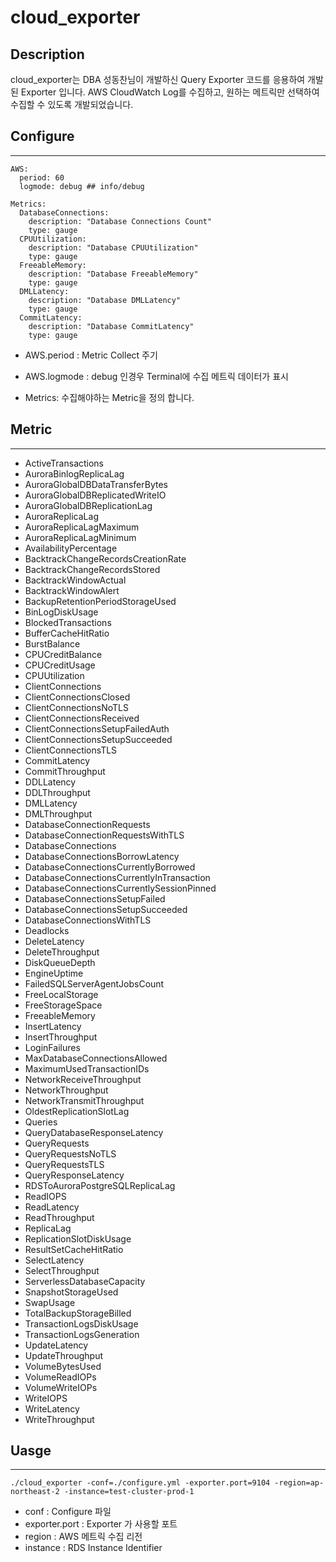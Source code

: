 # cloud_exporter
## Description
cloud_exporter는 DBA 성동찬님이 개발하신 Query Exporter 코드를 응용하여 개발된 Exporter 입니다. AWS CloudWatch Log를 수집하고, 원하는 메트릭만 선택하여 수집할 수 있도록 개발되었습니다. 

## Configure
---
```
AWS:
  period: 60
  logmode: debug ## info/debug
    
Metrics:
  DatabaseConnections:
    description: "Database Connections Count"
    type: gauge
  CPUUtilization:
    description: "Database CPUUtilization"
    type: gauge
  FreeableMemory:
    description: "Database FreeableMemory"
    type: gauge
  DMLLatency:
    description: "Database DMLLatency"
    type: gauge
  CommitLatency:
    description: "Database CommitLatency"
    type: gauge
```
- AWS.period : Metric Collect 주기
- AWS.logmode : debug 인경우 Terminal에 수집 메트릭 데이터가 표시

- Metrics: 수집해야하는 Metric을 정의 합니다. 

## Metric
---
-  ActiveTransactions
-  AuroraBinlogReplicaLag
-  AuroraGlobalDBDataTransferBytes
-  AuroraGlobalDBReplicatedWriteIO
-  AuroraGlobalDBReplicationLag
-  AuroraReplicaLag
-  AuroraReplicaLagMaximum
-  AuroraReplicaLagMinimum
-  AvailabilityPercentage
-  BacktrackChangeRecordsCreationRate
-  BacktrackChangeRecordsStored
-  BacktrackWindowActual
-  BacktrackWindowAlert
-  BackupRetentionPeriodStorageUsed
-  BinLogDiskUsage
-  BlockedTransactions
-  BufferCacheHitRatio
-  BurstBalance
-  CPUCreditBalance
-  CPUCreditUsage
-  CPUUtilization
-  ClientConnections
-  ClientConnectionsClosed
-  ClientConnectionsNoTLS
-  ClientConnectionsReceived
-  ClientConnectionsSetupFailedAuth
-  ClientConnectionsSetupSucceeded
-  ClientConnectionsTLS
-  CommitLatency
-  CommitThroughput
-  DDLLatency
-  DDLThroughput
-  DMLLatency
-  DMLThroughput
-  DatabaseConnectionRequests
-  DatabaseConnectionRequestsWithTLS
-  DatabaseConnections
-  DatabaseConnectionsBorrowLatency
-  DatabaseConnectionsCurrentlyBorrowed
-  DatabaseConnectionsCurrentlyInTransaction
-  DatabaseConnectionsCurrentlySessionPinned
-  DatabaseConnectionsSetupFailed
-  DatabaseConnectionsSetupSucceeded
-  DatabaseConnectionsWithTLS
-  Deadlocks
-  DeleteLatency
-  DeleteThroughput
-  DiskQueueDepth
-  EngineUptime
-  FailedSQLServerAgentJobsCount
-  FreeLocalStorage
-  FreeStorageSpace
-  FreeableMemory
-  InsertLatency
-  InsertThroughput
-  LoginFailures
-  MaxDatabaseConnectionsAllowed
-  MaximumUsedTransactionIDs
-  NetworkReceiveThroughput
-  NetworkThroughput
-  NetworkTransmitThroughput
-  OldestReplicationSlotLag
-  Queries
-  QueryDatabaseResponseLatency
-  QueryRequests
-  QueryRequestsNoTLS
-  QueryRequestsTLS
-  QueryResponseLatency
-  RDSToAuroraPostgreSQLReplicaLag
-  ReadIOPS
-  ReadLatency
-  ReadThroughput
-  ReplicaLag
-  ReplicationSlotDiskUsage
-  ResultSetCacheHitRatio
-  SelectLatency
-  SelectThroughput
-  ServerlessDatabaseCapacity
-  SnapshotStorageUsed
-  SwapUsage
-  TotalBackupStorageBilled
-  TransactionLogsDiskUsage
-  TransactionLogsGeneration
-  UpdateLatency
-  UpdateThroughput
-  VolumeBytesUsed
-  VolumeReadIOPs
-  VolumeWriteIOPs
-  WriteIOPS
-  WriteLatency
-  WriteThroughput

## Uasge
---
```
./cloud_exporter -conf=./configure.yml -exporter.port=9104 -region=ap-northeast-2 -instance=test-cluster-prod-1
```
- conf : Configure 파일
- exporter.port : Exporter 가 사용할 포트
- region : AWS 메트릭 수집 리전
- instance : RDS Instance Identifier
